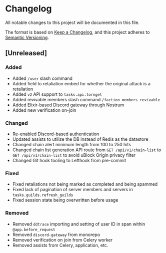 # Changelog
All notable changes to this project will be documented in this file.

The format is based on [Keep a Changelog](https://keepachangelog.com/en/1.1.0/),
and this project adheres to [Semantic Versioning](https://semver.org/spec/v2.0.0.html).

## [Unreleased]
### Added
- Added `/user` slash command
- Added field to retaliation embed for whether the original attack is a retaliation
- Added `v2` API support to `tasks.api.tornget`
- Added revivable members slash command `/faction members revivable`
- Added Elixir-based Discord gateway through Nostrum
- Added new verification on-join

### Changed
- Re-enabled Discord-based authentication
- Updated assists to utilize the DB instead of Redis as the datastore
- Changed chain alert minimum length from 100 to 250 hits
- Changed chain list generation API route from `GET /api/v1/chain-list` to `GET /api/v1/chain-list` to avoid uBlock Origin privacy filter
- Changed Git hook tooling to Lefthook from pre-commit

### Fixed
- Fixed retaliations not being marked as completed and being spammed
- Fixed lack of pagination of server members and servers in `tasks.guilds.refresh_guilds`
- Fixed session state being overwritten before usage

### Removed
- Removed `ddtrace` importing and setting of user ID in span within `@app.before_request`
- Removed `discord-gateway` from monorepo
- Removed verification on join from Celery worker
- Removed assists from Celery, application, etc.
